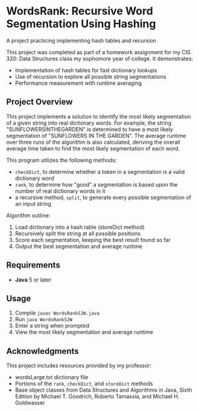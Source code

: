 # WordsRank: Recursive Word Segmentation Using Hashing
A project practicing implementing hash tables and recursion

This project was completed as part of a homework assignment for my CIS 320: Data Structures class my sophomore year of college. It demonstrates:
- Implementation of hash tables for fast dictionary lookups
- Use of recursion to explore all possible string segmentations
- Performance measurement with runtime averaging

## Project Overview
This project implements a solution to identify the most likely segmentation of a given string into real dictionary words. For example, the string "SUNFLOWERSINTHEGARDEN" is determined to have a most likely segmentation of "SUNFLOWERS IN THE GARDEN". The average runtime over three runs of the algorithm is also calculated, deriving the overall average time taken to find the most likely segmentation of each word.  

This program utilizes the following methods:
- `checkDict`, to determine whether a token in a segmentation is a valid dictionary word
- `rank`, to determine how "good" a segmentation is based upon the number of real dictionary words in it
- a recursive method, `split`, to generate every possible segmentation of an input string

Algorithm outline:
1. Load dictionary into a hash table (storeDict method)
2. Recursively split the string at all possible positions
3. Score each segmentation, keeping the best result found so far
4. Output the best segmentation and average runtime

## Requirements
- <b>Java</b> 5 or later  

## Usage
1. Compile
   ```javac WordsRankSJW.java```
2. Run
   ```java WordsRankSJW```
3. Enter a string when prompted
4. View the most likely segmentation and average runtime  

## Acknowledgments
This project includes resources provided by my professor:
- wordsLarge.txt dictionary file
- Portions of the `rank`, `checkDict`, and `storeDict` methods
- Base object classes from Data Structures and Algorithms in Java, Sixth Edition by Michael T. Goodrich, Roberto Tamassia, and Michael H. Goldwasser
